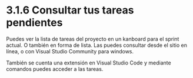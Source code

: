 # 3.1.6 Consultar tus tareas pendientes

Puedes ver la lista de tareas del proyecto en un kanboard  para el sprint actual. O también en forma de lista. Las puedes consultar desde el sitio en línea, o con Visual Studio Community para windows. 

También se cuenta una extensión en Visual Studio Code y mediante comandos puedes acceder a las tareas.



